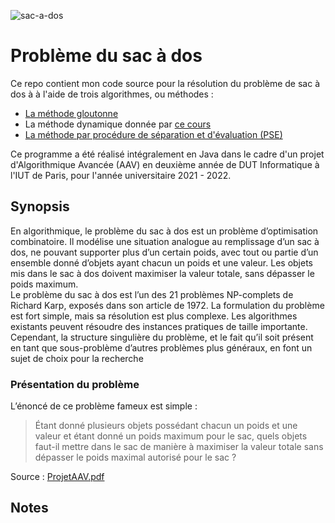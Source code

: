 ![sac-a-dos](https://raw.githubusercontent.com/yusa-ai/aav/main/docs/logo.svg?token=APPMWKQ42IOZZXT6OYXZ47LBNPPEU)

# Problème du sac à dos

Ce repo contient mon code source pour la résolution du problème de sac à dos à à l'aide 
de trois algorithmes, ou méthodes :

* [La méthode gloutonne](https://fr.wikipedia.org/wiki/Algorithme_glouton)
* La méthode dynamique donnée par [ce cours](http://user.oc-static.com/pdf/95368-introduction-a-la-programmation-dynamique.pdf)
* [La méthode par procédure de séparation et d'évaluation (PSE)](https://fr.wikipedia.org/wiki/S%C3%A9paration_et_%C3%A9valuation)

Ce programme a été réalisé intégralement en Java dans le cadre d'un projet d'Algorithmique 
Avancée (AAV) en deuxième année de DUT Informatique à l'IUT de Paris, pour l'année 
universitaire 2021 - 2022.

## Synopsis

En algorithmique, le problème du sac à dos est un problème d’optimisation combinatoire. Il modélise une
situation analogue au remplissage d’un sac à dos, ne pouvant supporter plus d’un certain poids, avec tout ou
partie d’un ensemble donné d’objets ayant chacun un poids et une valeur. Les objets mis dans le sac à dos
doivent maximiser la valeur totale, sans dépasser le poids maximum.  
Le problème du sac à dos est l’un des 21 problèmes NP-complets de Richard Karp, exposés dans son article
de 1972. La formulation du problème est fort simple, mais sa résolution est plus complexe. Les algorithmes
existants peuvent résoudre des instances pratiques de taille importante. Cependant, la structure singulière du
problème, et le fait qu’il soit présent en tant que sous-problème d’autres problèmes plus généraux, en font un
sujet de choix pour la recherche

### Présentation du problème

L’énoncé de ce problème fameux est simple :
> Étant donné plusieurs objets possédant chacun un poids et une valeur et étant donné un poids
maximum pour le sac, quels objets faut-il mettre dans le sac de manière à maximiser la valeur totale
sans dépasser le poids maximal autorisé pour le sac ?

Source : [ProjetAAV.pdf](./ProjetAAV.pdf)

## Notes
